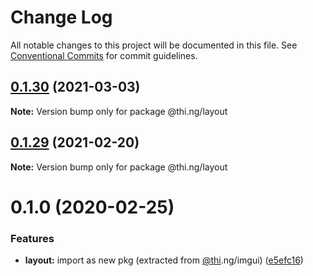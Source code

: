 # Change Log

All notable changes to this project will be documented in this file.
See [Conventional Commits](https://conventionalcommits.org) for commit guidelines.

## [0.1.30](https://github.com/thi-ng/umbrella/compare/@thi.ng/layout@0.1.29...@thi.ng/layout@0.1.30) (2021-03-03)

**Note:** Version bump only for package @thi.ng/layout





## [0.1.29](https://github.com/thi-ng/umbrella/compare/@thi.ng/layout@0.1.28...@thi.ng/layout@0.1.29) (2021-02-20)

**Note:** Version bump only for package @thi.ng/layout





# 0.1.0 (2020-02-25)


### Features

* **layout:** import as new pkg (extracted from [@thi](https://github.com/thi).ng/imgui) ([e5efc16](https://github.com/thi-ng/umbrella/commit/e5efc165253480aff8068e4cde31bba4aec018d1))
